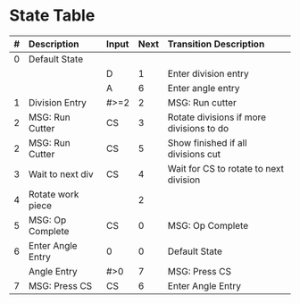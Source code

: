 # State Table
| #   | Description       | Input | Next  | Transition Description             |
| :-- | :---------------- | :---- | :---- | :--------------------------------- |
| 0   | Default State     |       |       |                                    |
|     |                   | D     | 1     | Enter division entry               |
|     |                   | A     | 6     | Enter angle entry                  |
| 1   | Division Entry    | #>=2  | 2     | MSG: Run cutter                    |
| 2   | MSG: Run Cutter   | CS    | 3     | Rotate divisions if more divisions to do      |
| 2   | MSG: Run Cutter   | CS    | 5     | Show finished if all divisions cut |
| 3   | Wait to next div  | CS    | 4     | Wait for CS to rotate to next division |
| 4   | Rotate work piece |       | 2     |                                    |
| 5   | MSG: Op Complete  | CS    | 0     | MSG: Op Complete                   |
| 6   | Enter Angle Entry | 0     | 0     | Default State                      |
|     | Angle Entry       | #>0   | 7     | MSG: Press CS                      |
| 7   | MSG: Press CS     | CS    | 6     | Enter Angle Entry                  |

